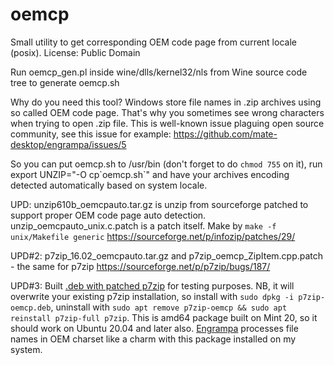 # oemcp
Small utility to get corresponding OEM code page from current locale (posix). License: Public Domain

Run oemcp_gen.pl inside wine/dlls/kernel32/nls from Wine source code tree to generate oemcp.sh

Why do you need this tool? Windows store file names in .zip archives using so called OEM code page. That's why you sometimes see wrong characters when trying to open .zip file. This is well-known issue plaguing open source community, see this issue for example:
https://github.com/mate-desktop/engrampa/issues/5

So you can put oemcp.sh to /usr/bin (don't forget to do `chmod 755` on it), run export UNZIP="-O cp\`oemcp.sh\`" and have your archives encoding detected automatically based on system locale.

UPD: unzip610b_oemcpauto.tar.gz is unzip from sourceforge patched to support proper OEM code page auto detection. unzip_oemcpauto_unix.c.patch is a patch itself. Make by `make -f unix/Makefile generic`
https://sourceforge.net/p/infozip/patches/29/

UPD#2: p7zip_16.02_oemcpauto.tar.gz and p7zip_oemcp_ZipItem.cpp.patch - the same for p7zip
https://sourceforge.net/p/p7zip/bugs/187/

UPD#3: Built [.deb with patched p7zip](https://github.com/unxed/oemcp/blob/master/p7zip-oemcp.deb) for testing purposes. NB, it will overwrite your existing p7zip installation, so install with `sudo dpkg -i p7zip-oemcp.deb`, uninstall with `sudo apt remove p7zip-oemcp && sudo apt reinstall p7zip-full p7zip`. This is amd64 package built on Mint 20, so it should work on Ubuntu 20.04 and later also. [Engrampa](https://github.com/mate-desktop/engrampa) processes file names in OEM charset like a charm with this package installed on my system.
